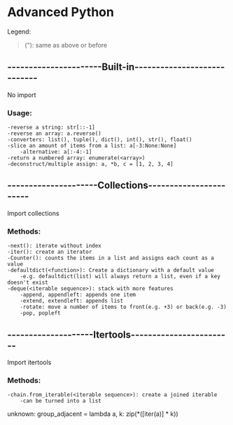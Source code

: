 # Advanced Python
Legend:
>("): same as above or before

## ----------------------Built-in----------------------------
No import
### Usage:
	-reverse a string: str[::-1]
	-reverse an array: a.reverse()
	-converters: list(), tuple(), dict(), int(), str(), float()
	-slice an amount of items from a list: a[-3:None:None]
		-alternative: a[:-4:-1]
	-return a numbered array: enumerate(<array>)
	-deconstruct/multiple assign: a, *b, c = [1, 2, 3, 4]

## ---------------------Collections-----------------------
Import collections
### Methods:
	-next(): iterate without index
	-iter(): create an iterator
	-Counter(): counts the items in a list and assigns each count as a value
	-defaultdict(<function>): Create a dictionary with a default value
		-e.g. defaultdict(list) will always return a list, even if a key doesn't exist
	-deque(<iterable sequence>): stack with more features
		-append, appendleft: appends one item
		-extend, extendleft: appends list
		-rotate: move a number of items to front(e.g. +3) or back(e.g. -3) 
		-pop, popleft

## --------------------Itertools------------------------
Import itertools
### Methods:
	-chain.from_iterable(<iterable sequence>): create a joined iterable
		-can be turned into a list

unknown: group_adjacent = lambda a, k: zip(*([iter(a)] * k))
